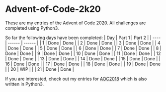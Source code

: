 # Advent-of-Code-2k20
These are my entries of the Advent of Code 2020. All challenges are completed using Python3.

So far the following days have been completed:
| Day  | Part 1 | Part 2 |
| ---- | ------ | ------ |
| 1    | Done   | Done   |
| 2    | Done   | Done   |
| 3    | Done   | Done   |
| 4    | Done   | Done   |
| 5    | Done   | Done   |
| 6    | Done   | Done   |
| 7    | Done   | Done   |
| 8    | Done   | Done   |
| 9    | Done   | Done   |
| 10   | Done   | Done   |
| 11   | Done   | Done   |
| 12   | Done   | Done   |
| 13   | Done   | Done   |
| 14   | Done   | Done   |
| 15   | Done   | Done   |
| 16   | Done   | Done   |
| 17   | Done   | Done   |
| 18   | Done   | Done   |
| 19   | Done   | Done   |
| 20   | WIP    |        |
| 21   | Done   | Done   |

If you are interested, check out my entries for [AOC2018](https://github.com/supercigar/Advent-of-Code-2k18) which is also written in Python3.
